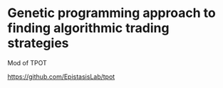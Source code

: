 # Genetic programming approach to finding algorithmic trading strategies

Mod of TPOT 

https://github.com/EpistasisLab/tpot
